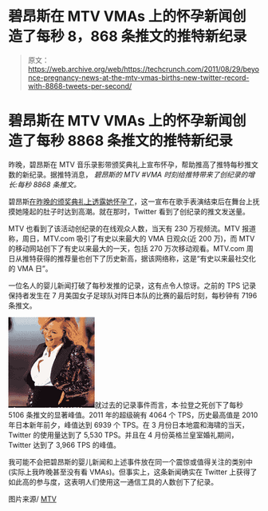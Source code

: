 # 碧昂斯在 MTV VMAs 上的怀孕新闻创造了每秒 8，868 条推文的推特新纪录

> 原文：<https://web.archive.org/web/https://techcrunch.com/2011/08/29/beyonce-pregnancy-news-at-the-mtv-vmas-births-new-twitter-record-with-8868-tweets-per-second/>

# 碧昂斯在 MTV VMAs 上的怀孕新闻创造了每秒 8868 条推文的推特新纪录

昨晚，碧昂斯在 MTV 音乐录影带颁奖典礼上宣布怀孕，帮助推高了推特每秒推文数的新纪录。据推特消息， *碧昂斯的 MTV #VMA 时刻给推特带来了创纪录的增长:每秒 8868 条推文。*

碧昂斯[在昨晚的颁奖典礼上透露她怀孕了](https://web.archive.org/web/20230406151748/http://www.mtv.com/news/articles/1669931/beyonce-pregnant-baby-jay-z.jhtml)，这一宣布在歌手表演结束后在舞台上抚摸她隆起的肚子时达到高潮。就在那时，Twitter 看到了创纪录的推文发送量。

MTV 也看到了该活动创纪录的在线观众人数，当天有 230 万视频流。MTV 报道称，周日，MTV.com 吸引了有史以来最大的 VMA 日观众(近 200 万)，而 MTV 的移动网站创下了有史以来最大的一天，包括 270 万次移动观看。MTV.com 周日从推特获得的推荐量也创下了历史新高，据该网络称，这是“有史以来最社交化的 VMA 日”。

一位名人的婴儿新闻打破了每秒发推的记录，这有点令人惊讶。之前的 TPS 记录保持者发生在 7 月美国女子足球队对阵日本队的比赛的最后时刻，每秒钟有 7196 条推文。

![](img/5488805eee37c302b744d6b1c22d39e0.png)就过去的记录事件而言，本·拉登之死创下了每秒 5106 条推文的显著峰值。2011 年的超级碗有 4064 个 TPS，历史最高值是 2010 年日本新年前夕，峰值达到 6939 个 TPS。在 3 月份日本地震和海啸的当天，Twitter 的使用量达到了 5,530 TPS。并且在 4 月份英格兰皇室婚礼期间，Twitter 达到了 3,966 TPS 的峰值。

我可能不会把碧昂斯的婴儿新闻和上述事件放在同一个震惊或值得关注的类别中(实际上我昨晚甚至没有看 VMAs)。但事实上，这条新闻确实在 Twitter 上获得了如此高的参与度，这表明人们使用这一通信工具的人数创下了纪录。

图片来源/ [MTV](https://web.archive.org/web/20230406151748/http://www.mtv.com/news/articles/1669865/vma-recap-beyonce-pregnant.jhtml)